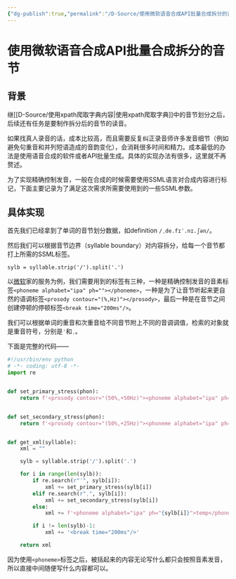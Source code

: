 ```yaml
---
{"dg-publish":true,"permalink":"/D-Source/使用微软语音合成API批量合成拆分的音节/","created":"2022-06-29T23:30:04.000+08:00"}
---
```


# 使用微软语音合成API批量合成拆分的音节
## 背景
继[[D-Source/使用xpath爬取字典内容\|使用xpath爬取字典]]中的音节划分之后，后续还有任务是要制作拆分后的音节的读音。

如果找真人录音的话，成本比较高，而且需要反复纠正录音师许多发音细节（例如避免句重音和并列短语造成的音韵变化），会消耗很多时间和精力。成本最低的办法是使用语音合成的软件或者API批量生成。具体的实现办法有很多，这里就不再赘述。

为了实现精确控制发音，一般在合成的时候需要使用SSML语言对合成内容进行标记，下面主要记录为了满足这次需求所需要使用到的一些SSML参数。

## 具体实现
首先我们已经拿到了单词的音节划分数据，如definition `/ˌde.fɪˈ.nɪ.ʃən/`。

然后我们可以根据音节边界（syllable boundary）对内容拆分，给每一个音节都打上所需的SSML标签。

```
sylb = syllable.strip('/').split('.')
```

以[微软](https://docs.microsoft.com/en-us/azure/cognitive-services/speech-service/speech-synthesis-markup?tabs=csharp)家的服务为例，我们需要用到的标签有三种，一种是精确控制发音的音素标签`<phoneme alphabet="ipa" ph=""></phoneme>`，一种是为了让音节听起来更自然的语调标签`<prosody contour="(%,Hz)"></prosody>`，最后一种是在音节之间创建停顿的停顿标签`<break time="200ms"/>`。

我们可以根据单词的重音和次重音给不同音节附上不同的音调调值，检索的对象就是重音符号，分别是`ˈ`和`ˌ`。

下面是完整的代码——

```Python
#!/usr/bin/env python
# -*- coding: utf-8 -*-
import re


def set_primary_stress(phon):
    return f'<prosody contour="(50%,+50Hz)"><phoneme alphabet="ipa" ph="{phon}">temp</phoneme></prosody>'


def set_secondary_stress(phon):
    return f'<prosody contour="(50%,+25Hz)"><phoneme alphabet="ipa" ph="{phon}">temp</phoneme></prosody>'


def get_xml(syllable):
	xml = ""

	sylb = syllable.strip('/').split('.')

	for i in range(len(sylb)):
		if re.search(r"ˈ", sylb[i]):
			xml += set_primary_stress(sylb[i])
		elif re.search(r"ˌ", sylb[i]):
			xml += set_secondary_stress(sylb[i])
		else:
			xml += f'<phoneme alphabet="ipa" ph="{sylb[i]}">temp</phoneme>'

		if i != len(sylb)-1:
			xml += '<break time="200ms"/>'

	return xml
```
因为使用`<phoneme>`标签之后，被括起来的内容无论写什么都只会按照音素发音，所以直接中间随便写什么内容都可以。
